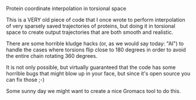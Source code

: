 Protein coordinate interpolation in torsional space

This is a VERY old piece of code that I once wrote to perform interpolation
of very sparsely saved trajectories of proteins, but doing it in torsional
space to create output trajectories that are both smooth and realistic.

There are some horrible kludge hacks (or, as we would say today: "AI")
to handle the cases where torsions flip close to 180 degrees in order to
avoid the entire chain rotating 360 degrees.

It is not only possible, but virtually guaranteed that the code has some
horrible bugs that might blow up in your face, but since it's open source
you can fix those ;-)

Some sunny day we might want to create a nice Gromacs tool to do this.
